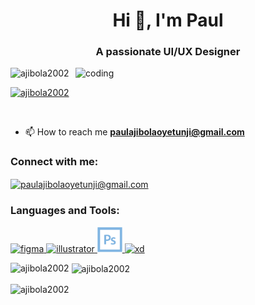<h1 align="center">Hi 👋, I'm Paul</h1>
<h3 align="center">A passionate UI/UX Designer</h3>
<img align="right" alt="coding" width="400" src="https://tse2.mm.bing.net/th?id=OIP.wNGxHlTCsH9zU90WDouoDQHaFj&pid=Api&P=0&h=220">

<p align="left"> <img src="https://komarev.com/ghpvc/?username=ajibola2002&label=Profile%20views&color=0e75b6&style=flat" alt="ajibola2002" /> </p>

<p align="left"> <a href="https://github.com/ryo-ma/github-profile-trophy"><img src="https://github-profile-trophy.vercel.app/?username=ajibola2002" alt="ajibola2002" /></a> </p>

<p align="left"> <a href="https://twitter.com/" target="blank"><img src="https://img.shields.io/twitter/follow/?logo=twitter&style=for-the-badge" alt="" /></a> </p>

- 📫 How to reach me **paulajibolaoyetunji@gmail.com**

<h3 align="left">Connect with me:</h3>
<p align="left">
<a href="https://linkedin.com/in/paulajibolaoyetunji@gmail.com" target="blank"><img align="center" src="https://raw.githubusercontent.com/rahuldkjain/github-profile-readme-generator/master/src/images/icons/Social/linked-in-alt.svg" alt="paulajibolaoyetunji@gmail.com" height="30" width="40" /></a>
</p>

<h3 align="left">Languages and Tools:</h3>
<p align="left"> <a href="https://www.figma.com/" target="_blank" rel="noreferrer"> <img src="https://www.vectorlogo.zone/logos/figma/figma-icon.svg" alt="figma" width="40" height="40"/> </a> <a href="https://www.adobe.com/in/products/illustrator.html" target="_blank" rel="noreferrer"> <img src="https://www.vectorlogo.zone/logos/adobe_illustrator/adobe_illustrator-icon.svg" alt="illustrator" width="40" height="40"/> </a> <a href="https://www.photoshop.com/en" target="_blank" rel="noreferrer"> <img src="https://raw.githubusercontent.com/devicons/devicon/master/icons/photoshop/photoshop-line.svg" alt="photoshop" width="40" height="40"/> </a> <a href="https://www.adobe.com/products/xd.html" target="_blank" rel="noreferrer"> <img src="https://cdn.worldvectorlogo.com/logos/adobe-xd.svg" alt="xd" width="40" height="40"/> </a> </p>

<p><img align="left" src="https://github-readme-stats.vercel.app/api/top-langs?username=ajibola2002&show_icons=true&locale=en&layout=compact" alt="ajibola2002" /></p>

<p>&nbsp;<img align="center" src="https://github-readme-stats.vercel.app/api?username=ajibola2002&show_icons=true&locale=en" alt="ajibola2002" /></p>

<p><img align="center" src="https://github-readme-streak-stats.herokuapp.com/?user=ajibola2002&" alt="ajibola2002" /></p>
